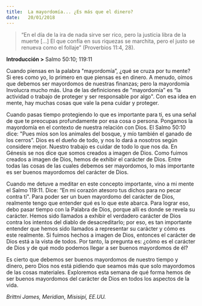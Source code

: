 ```yaml
---
title:  La mayordomía... ¿Es más que el dinero?
date:   20/01/2018
---
```


><p></p>
>“En el día de la ira de nada sirve ser rico, pero la justicia libra de la muerte [...] El que confía en sus riquezas se marchita, pero el justo se renueva como el follaje” (Proverbios 11:4, 28).

**Introducción >** Salmo 50:10; 119:11

Cuando piensas en la palabra "mayordomía”, ¿qué se cruza por tu mente? Si eres como yo, lo primero en que piensas es en dinero. A menudo, oímos que debemos ser mayordomos de nuestras finanzas; pero la mayordomía Involucra mucho más. Una de las definiciones de "mayordomía” es “la actividad o trabajo de proteger y ser responsable por algo". Con esa idea en mente, hay muchas cosas que vale la pena cuidar y proteger.

Cuando pasas tiempo protegiendo lo que es importante para ti, es una señal de que te preocupas profundamente por esa cosa o persona. Pongamos la mayordomía en el contexto de nuestra relación con Dios. El Salmo 50:10 dice: "Pues míos son los animales del bosque, y mío también el ganado de los cerros”. Dios es el dueño de todo, y nos lo dará a nosotros según considere mejor. Nuestro trabajo es cuidar de todo lo que nos da. En Génesis se nos dice que somos creados a imagen de Dios. Como fuimos creados a imagen de Dios, hemos de exhibir el carácter de Dios. Entre todas las cosas de las cuales debemos ser mayordomos, lo más importante es ser buenos mayordomos del carácter de Dios. 

Cuando me detuve a meditar en este concepto importante, vino a mi mente el Salmo 119:11. Dice: “En mi corazón atesoro tus dichos para no pecar contra ti". Para poder ser un buen mayordomo del carácter de Dios, realmente tengo que entender qué es lo que este abarca. Para lograr eso, debo pasar tiempo con la Palabra de Dios, porque allí es donde se revela su carácter. Hemos sido llamados a exhibir el verdadero carácter de Dios contra los intentos del diablo de desacreditarlo; por eso, es tan importante entender que hemos sido llamados a representar su carácter y cómo es este realmente. Si fuimos hechos a imagen de Dios, entonces el carácter de Dios está a la vista de todos. Por tanto, la pregunta es: ¿cómo es el carácter de Dios y de qué modo podemos llegar a ser buenos mayordomos de él? 

Es cierto que debemos ser buenos mayordomos de nuestro tiempo y dinero, pero Dios nos está pidiendo que seamos más que solo mayordomos de las cosas materiales. Exploremos esta semana de qué forma hemos de ser buenos mayordomos del carácter de Dios en todos los aspectos de la vida. 

_Brittni James, Meridian, Misisipí, EE.UU._

